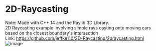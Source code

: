 # 2D-Raycasting
Note: Made with C++ 14 and the Raylib 3D Library.
<br>
2D Raycasting example involving simple rays casting onto moving cars based on the closest boundary's intersection
<br>
Link: https://github.com/jeffke110/2D-Raycasting/2draycasting.html 
<br>
![image](https://github.com/jeffke110/2D-Raycasting/assets/80783850/1e1af644-a917-4298-b50d-2cf9af03d9b3)
